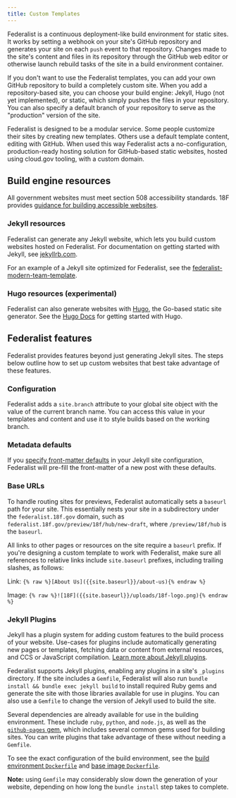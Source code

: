 ```yaml
---
title: Custom Templates
---
```

Federalist is a continuous deployment-like build environment for static sites. It works by setting a webhook on your site's GitHub repository and generates your site on each `push` event to that repository. Changes made to the site's content and files in its repository through the GitHub web editor or otherwise launch rebuild tasks of the site in a build environment container.

If you don't want to use the Federalist templates, you can add your own GitHub repository to build a completely custom site. When you add a repository-based site, you can choose your build engine: Jekyll, Hugo (not yet implemented), or static, which simply pushes the files in your repository. You can also specify a default branch of your repository to serve as the "production" version of the site.

Federalist is designed to be a modular service. Some people customize their sites by creating new templates. Others use a default template content, editing with GitHub. When used this way Federalist acts a no-configuration, production-ready hosting solution for GitHub-based static websites, hosted using cloud.gov tooling, with a custom domain.

## Build engine resources

All government websites must meet section 508 accessibility standards. 18F provides [guidance for building accessible websites](https://pages.18f.gov/accessibility/).

### Jekyll resources

Federalist can generate any Jekyll website, which lets you build custom websites hosted on Federalist. For documentation on getting started with Jekyll, see [jekyllrb.com](http://jekyllrb.com/).

For an example of a Jekyll site optimized for Federalist, see the [federalist-modern-team-template](https://github.com/18F/federalist-modern-team-template).

### Hugo resources (experimental)

Federalist can also generate websites with [Hugo](http://gohugo.io/), the Go-based static site generator. See the [Hugo Docs](https://gohugo.io/documentation/) for getting started with Hugo.

## Federalist features

Federalist provides features beyond just generating Jekyll sites. The steps below outline how to set up custom websites that best take advantage of these features.

### Configuration

Federalist adds a `site.branch` attribute to your global site object with the value of the current branch name. You can access this value in your templates and content and use it to style builds based on the working branch.

### Metadata defaults

If you [specify front-matter defaults](http://jekyllrb.com/docs/configuration/#front-matter-defaults) in your Jekyll site configuration, Federalist will pre-fill the front-matter of a new post with these defaults.

### Base URLs

To handle routing sites for previews, Federalist automatically sets a `baseurl` path for your site. This essentially nests your site in a subdirectory under the `federalist.18f.gov` domain, such as `federalist.18f.gov/preview/18f/hub/new-draft`, where `/preview/18f/hub` is the `baseurl`.

All links to other pages or resources on the site require a `baseurl` prefix. If you're designing a custom template to work with Federalist, make sure all references to relative links include `site.baseurl` prefixes, including trailing slashes, as follows:

Link: `{% raw %}[About Us]({{site.baseurl}}/about-us){% endraw %}`

Image: `{% raw %}![18F]({{site.baseurl}}/uploads/18f-logo.png){% endraw %}`

### Jekyll Plugins

Jekyll has a plugin system for adding custom features to the build process of your website. Use-cases for plugins include automatically generating new pages or templates, fetching data or content from external resources, and CCS or JavaScript compilation. [Learn more about Jekyll plugins](http://jekyllrb.com/docs/plugins/).

Federalist supports Jekyll plugins, enabling any plugins in a site's `_plugins` directory. If the site includes a `Gemfile`, Federalist will also run `bundle install && bundle exec jekyll build` to install required Ruby gems and generate the site with those libraries available for use in plugins. You can also use a `Gemfile` to change the version of Jekyll used to build the site.

Several dependencies are already available for use in the building environment. These include `ruby`, `python`, and `node.js`, as well as the [`github-pages` gem](https://pages.github.com/versions/), which includes several common gems used for building sites. You can write plugins that take advantage of these without needing a `Gemfile`.

To see the exact configuration of the build environment, see the [build environment `Dockerfile`](https://github.com/18F/federalist-garden-build/blob/master/Dockerfile) and [base image `Dockerfile`](https://github.com/18F/docker-ruby-ubuntu/blob/master/Dockerfile).

**Note:** using `Gemfile` may considerably slow down the generation of your website, depending on how long the `bundle install` step takes to complete.
